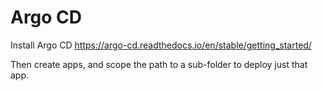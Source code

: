 # Argo CD
Install Argo CD https://argo-cd.readthedocs.io/en/stable/getting_started/

Then create apps, and scope the path to a sub-folder to deploy just that app. 